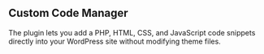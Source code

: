 ## Custom Code Manager

The plugin lets you add a PHP, HTML, CSS, and JavaScript code snippets directly into your WordPress site without modifying theme files.